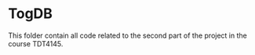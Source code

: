 # TogDB

This folder contain all code related to the second part of the project in the course TDT4145. 